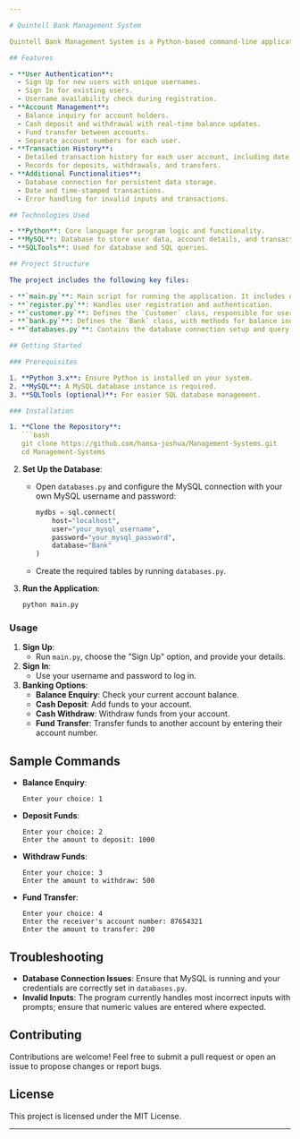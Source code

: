 ```yaml
---

# Quintell Bank Management System

Quintell Bank Management System is a Python-based command-line application designed to manage bank accounts efficiently. The system allows users to sign in, sign up, manage their accounts, perform transactions, and check account details. Built with Object-Oriented Programming principles, it provides robust functionality for user management, transactions, and account balance inquiries, along with separate accounts for each user.

## Features

- **User Authentication**: 
  - Sign Up for new users with unique usernames.
  - Sign In for existing users.
  - Username availability check during registration.
- **Account Management**:
  - Balance inquiry for account holders.
  - Cash deposit and withdrawal with real-time balance updates.
  - Fund transfer between accounts.
  - Separate account numbers for each user.
- **Transaction History**:
  - Detailed transaction history for each user account, including date, amount, and transaction type (Credit/Debit).
  - Records for deposits, withdrawals, and transfers.
- **Additional Functionalities**:
  - Database connection for persistent data storage.
  - Date and time-stamped transactions.
  - Error handling for invalid inputs and transactions.

## Technologies Used

- **Python**: Core language for program logic and functionality.
- **MySQL**: Database to store user data, account details, and transaction history.
- **SQLTools**: Used for database and SQL queries.

## Project Structure

The project includes the following key files:

- **`main.py`**: Main script for running the application. It includes options for sign-up, sign-in, and accessing bank facilities.
- **`register.py`**: Handles user registration and authentication.
- **`customer.py`**: Defines the `Customer` class, responsible for user account creation and data storage.
- **`bank.py`**: Defines the `Bank` class, with methods for balance inquiry, deposit, withdrawal, and fund transfer.
- **`databases.py`**: Contains the database connection setup and query execution functions.

## Getting Started

### Prerequisites

1. **Python 3.x**: Ensure Python is installed on your system.
2. **MySQL**: A MySQL database instance is required.
3. **SQLTools (optional)**: For easier SQL database management.

### Installation

1. **Clone the Repository**:
   ```bash
   git clone https://github.com/hamsa-joshua/Management-Systems.git
   cd Management-Systems
   ```

2. **Set Up the Database**:
   - Open `databases.py` and configure the MySQL connection with your own MySQL username and password:
     ```python
     mydbs = sql.connect(
         host="localhost",
         user="your_mysql_username",
         password="your_mysql_password",
         database="Bank"
     )
     ```
   - Create the required tables by running `databases.py`.

3. **Run the Application**:
   ```bash
   python main.py
   ```

### Usage

1. **Sign Up**: 
   - Run `main.py`, choose the "Sign Up" option, and provide your details.
2. **Sign In**: 
   - Use your username and password to log in.
3. **Banking Options**:
   - **Balance Enquiry**: Check your current account balance.
   - **Cash Deposit**: Add funds to your account.
   - **Cash Withdraw**: Withdraw funds from your account.
   - **Fund Transfer**: Transfer funds to another account by entering their account number.

## Sample Commands

- **Balance Enquiry**:
  ```
  Enter your choice: 1
  ```

- **Deposit Funds**:
  ```
  Enter your choice: 2
  Enter the amount to deposit: 1000
  ```

- **Withdraw Funds**:
  ```
  Enter your choice: 3
  Enter the amount to withdraw: 500
  ```

- **Fund Transfer**:
  ```
  Enter your choice: 4
  Enter the receiver's account number: 87654321
  Enter the amount to transfer: 200
  ```
  
## Troubleshooting

- **Database Connection Issues**: Ensure that MySQL is running and your credentials are correctly set in `databases.py`.
- **Invalid Inputs**: The program currently handles most incorrect inputs with prompts; ensure that numeric values are entered where expected.

## Contributing

Contributions are welcome! Feel free to submit a pull request or open an issue to propose changes or report bugs.

## License

This project is licensed under the MIT License.

---
```

